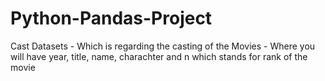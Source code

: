 # Python-Pandas-Project
Cast Datasets - Which is regarding the casting of the Movies - Where you will have year, title, name, charachter and n which stands  for rank of the movie
